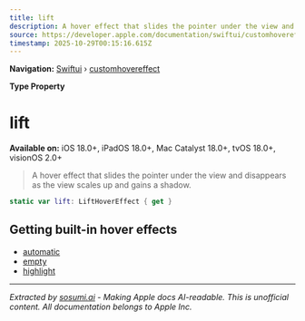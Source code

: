```yaml
---
title: lift
description: A hover effect that slides the pointer under the view and disappears as the view scales up and gains a shadow.
source: https://developer.apple.com/documentation/swiftui/customhovereffect/lift
timestamp: 2025-10-29T00:15:16.615Z
---
```


**Navigation:** [Swiftui](/documentation/swiftui) › [customhovereffect](/documentation/swiftui/customhovereffect)

**Type Property**

# lift

**Available on:** iOS 18.0+, iPadOS 18.0+, Mac Catalyst 18.0+, tvOS 18.0+, visionOS 2.0+

> A hover effect that slides the pointer under the view and disappears as the view scales up and gains a shadow.

```swift
static var lift: LiftHoverEffect { get }
```

## Getting built-in hover effects

- [automatic](/documentation/swiftui/customhovereffect/automatic)
- [empty](/documentation/swiftui/customhovereffect/empty)
- [highlight](/documentation/swiftui/customhovereffect/highlight)

---

*Extracted by [sosumi.ai](https://sosumi.ai) - Making Apple docs AI-readable.*
*This is unofficial content. All documentation belongs to Apple Inc.*
